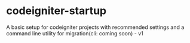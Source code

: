 # codeigniter-startup
A basic setup for codeigniter projects with recommended settings and a command line utility for migration(cli: coming soon) - v1
